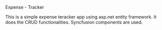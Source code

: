 Expense - Tracker

This is a simple expense teracker app using asp.net entity framework.
It does the CRUD functionalities.
Syncfusion components are used.
